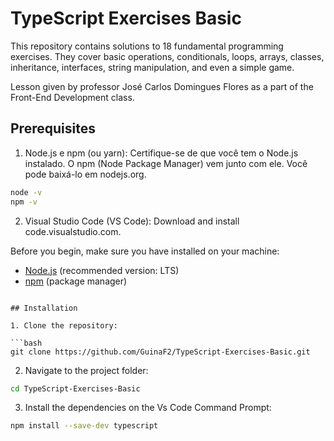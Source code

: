 # TypeScript Exercises Basic

This repository contains solutions to 18 fundamental programming exercises. 
They cover basic operations, conditionals, loops, arrays, classes, inheritance, interfaces, string manipulation, and even a simple game.

Lesson given by professor José Carlos Domingues Flores as a part of the Front-End Development class.

## Prerequisites

1. Node.js e npm (ou yarn): Certifique-se de que você tem o Node.js instalado. O npm (Node Package Manager) vem junto com ele. Você pode baixá-lo em nodejs.org.
   
```bash Verifique a instalação:
node -v
npm -v
```
2. Visual Studio Code (VS Code): Download and install code.visualstudio.com.


Before you begin, make sure you have installed on your machine:

- [Node.js](https://nodejs.org/) (recommended version: LTS)
- [npm](https://www.npmjs.com/) (package manager)

```

## Installation

1. Clone the repository:

```bash
git clone https://github.com/GuinaF2/TypeScript-Exercises-Basic.git
```
2. Navigate to the project folder:

```bash
cd TypeScript-Exercises-Basic
```

3. Install the dependencies on the Vs Code Command Prompt:
   
```bash
npm install --save-dev typescript
```
   

